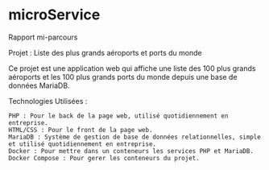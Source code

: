 # microService

Rapport mi-parcours

Projet : Liste des plus grands aéroports et ports du monde

Ce projet est une application web qui affiche une liste des 100 plus grands aéroports et les 100 plus grands ports du monde depuis une base de données MariaDB. 

Technologies Utilisées :

    PHP : Pour le back de la page web, utilisé quotidiennement en entreprise.
    HTML/CSS : Pour le front de la page web.
    MariaDB : Système de gestion de base de données relationnelles, simple et utilisé quotidiennement en entreprise.
    Docker : Pour mettre dans un conteneurs les services PHP et MariaDB.
    Docker Compose : Pour gerer les conteneurs du projet.
